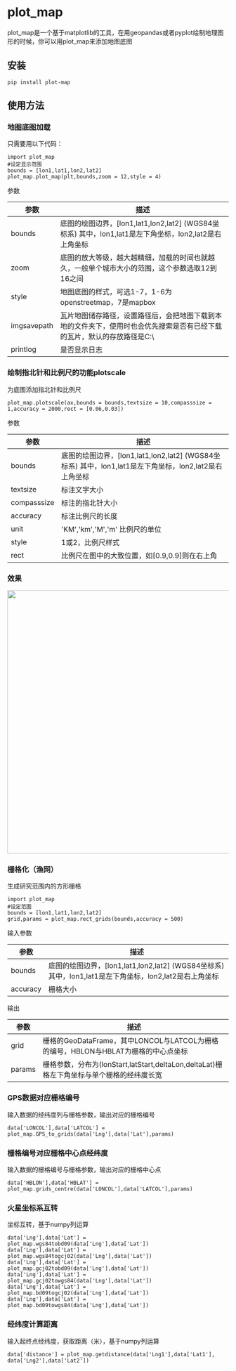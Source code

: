 # plot_map

plot_map是一个基于matplotlib的工具，在用geopandas或者pyplot绘制地理图形的时候，你可以用plot_map来添加地图底图  

## 安装

    pip install plot-map

## 使用方法

### 地图底图加载

只需要用以下代码：   

    import plot_map
    #设定显示范围
    bounds = [lon1,lat1,lon2,lat2]  
    plot_map.plot_map(plt,bounds,zoom = 12,style = 4)  

参数

| 参数        | 描述                                                         |
| ----------- | ------------------------------------------------------------ |
| bounds      | 底图的绘图边界，[lon1,lat1,lon2,lat2] (WGS84坐标系) 其中，lon1,lat1是左下角坐标，lon2,lat2是右上角坐标 |
| zoom        | 底图的放大等级，越大越精细，加载的时间也就越久，一般单个城市大小的范围，这个参数选取12到16之间 |
| style       | 地图底图的样式，可选1-7，1-6为openstreetmap，7是mapbox       |
| imgsavepath | 瓦片地图储存路径，设置路径后，会把地图下载到本地的文件夹下，使用时也会优先搜索是否有已经下载的瓦片，默认的存放路径是C:\\ |
| printlog    | 是否显示日志                                                 |

### 绘制指北针和比例尺的功能plotscale

为底图添加指北针和比例尺

    plot_map.plotscale(ax,bounds = bounds,textsize = 10,compasssize = 1,accuracy = 2000,rect = [0.06,0.03])  

参数

| 参数        | 描述                                                         |
| ----------- | ------------------------------------------------------------ |
| bounds      | 底图的绘图边界，[lon1,lat1,lon2,lat2] (WGS84坐标系) 其中，lon1,lat1是左下角坐标，lon2,lat2是右上角坐标 |
| textsize    | 标注文字大小                                                 |
| compasssize | 标注的指北针大小                                             |
| accuracy    | 标注比例尺的长度                                             |
| unit        | 'KM','km','M','m' 比例尺的单位                               |
| style       | 1或2，比例尺样式                                             |
| rect       | 比例尺在图中的大致位置，如[0.9,0.9]则在右上角                    |

### 效果

<img src="https://raw.githubusercontent.com/ni1o1/pygeo-tutorial/master/resource/metro-example.png" style="width:600px">

### 栅格化（渔网）

生成研究范围内的方形栅格  

    import plot_map
    #设定范围
    bounds = [lon1,lat1,lon2,lat2]
    grid,params = plot_map.rect_grids(bounds,accuracy = 500)


输入参数

| 参数        | 描述                                                         |
| ----------- | ------------------------------------------------------------ |
| bounds      | 底图的绘图边界，[lon1,lat1,lon2,lat2] (WGS84坐标系) 其中，lon1,lat1是左下角坐标，lon2,lat2是右上角坐标 |
| accuracy    | 栅格大小                                                 |

输出

| 参数        | 描述                                                         |
| ----------- | ------------------------------------------------------------ |
| grid      | 栅格的GeoDataFrame，其中LONCOL与LATCOL为栅格的编号，HBLON与HBLAT为栅格的中心点坐标 |
| params    | 栅格参数，分布为(lonStart,latStart,deltaLon,deltaLat)栅格左下角坐标与单个栅格的经纬度长宽|

### GPS数据对应栅格编号

输入数据的经纬度列与栅格参数，输出对应的栅格编号

    data['LONCOL'],data['LATCOL'] = plot_map.GPS_to_grids(data['Lng'],data['Lat'],params)

### 栅格编号对应栅格中心点经纬度

输入数据的栅格编号与栅格参数，输出对应的栅格中心点

    data['HBLON'],data['HBLAT'] = plot_map.grids_centre(data['LONCOL'],data['LATCOL'],params)

### 火星坐标系互转

坐标互转，基于numpy列运算

    data['Lng'],data['Lat'] = plot_map.wgs84tobd09(data['Lng'],data['Lat'])  
    data['Lng'],data['Lat'] = plot_map.wgs84togcj02(data['Lng'],data['Lat'])  
    data['Lng'],data['Lat'] = plot_map.gcj02tobd09(data['Lng'],data['Lat'])  
    data['Lng'],data['Lat'] = plot_map.gcj02towgs84(data['Lng'],data['Lat'])  
    data['Lng'],data['Lat'] = plot_map.bd09togcj02(data['Lng'],data['Lat'])  
    data['Lng'],data['Lat'] = plot_map.bd09towgs84(data['Lng'],data['Lat'])  

### 经纬度计算距离

输入起终点经纬度，获取距离（米），基于numpy列运算
    
    data['distance'] = plot_map.getdistance(data['Lng1'],data['Lat1'], data['Lng2'],data['Lat2'])  

